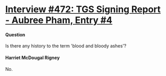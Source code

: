 # [Interview #472: TGS Signing Report - Aubree Pham, Entry #4](https://www.theoryland.com/intvmain.php?i=472#4)

#### Question

Is there any history to the term 'blood and bloody ashes'?

#### Harriet McDougal Rigney

No.

